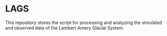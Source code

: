 # LAGS
This repository stores the script for processing and analyzing the simulated and observed data of the Lambert Amery Glacial System.

